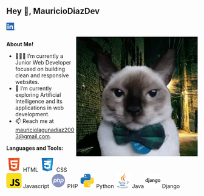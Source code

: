 <h2 title="intro"> Hey 👋, MauricioDiazDev</h2>

<a href="www.linkedin.com/in/mauricio-diaz-laguna">
  <img align="left" alt="Linkedin" width="24px" src="./assets/LI-In-Bug.png" />
</a>

<br />
<br />


 

  <img align="right" alt="meme" src="./assets/meme.jpg" />

**About Me!**

- 👨🏽‍💻 I’m currently a Junior Web Developer focused on building clean and responsive websites.
- 🌱 I’m currently exploring Artificial Intelligence and its applications in web development.
- 📫 Reach me at mauriciolagunadiaz2003@gmail.com.



**Languages and Tools:**  

<img height="40" src="./assets/html.png"> HTML
<code><img height="40" src="./assets/css.png"></code> CSS
<code><img height="40" src="./assets/javascript.png"></code> Javascript
<code><img height="40" src="./assets/php-svgrepo-com.png"></code> PHP
<code><img height="40" src="./assets/python.png"></code> Python
<code><img height="40" src="./assets/java.png"></code> Java
<code><img height="40" src="/assets/django.png"></code> Django
